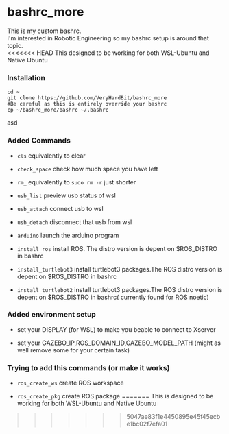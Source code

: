 # bashrc_more
This is my custom bashrc.<br>
I'm interested in Robotic Engineering so my bashrc setup is around that topic.<br>
<<<<<<< HEAD
This designed to be working for both WSL-Ubuntu and Native Ubuntu

### Installation
```
cd ~
git clone https://github.com/VeryHardBit/bashrc_more
#Be careful as this is entirely override your bashrc
cp ~/bashrc_more/bashrc ~/.bashrc
```

asd
### Added Commands
- `cls` equivalently to clear

- `check_space` check how much space you have left

- `rm_` equivalently to `sudo rm -r` just shorter

- `usb_list` preview usb status of wsl

- `usb_attach` connect usb to wsl

- `usb_detach` disconnect that usb from wsl

- `arduino` launch the arduino program

- `install_ros` install ROS. The distro version is depent on $ROS_DISTRO in bashrc

- `install_turtlebot3` install turtlebot3 packages.The ROS distro version is depent on $ROS_DISTRO in bashrc

- `install_turtlebot2` install turtlebot3 packages.The ROS distro version is depent on $ROS_DISTRO in bashrc( currently found for ROS noetic)




### Added environment setup
- set your DISPLAY (for WSL) to make you beable to connect to Xserver

- set your GAZEBO_IP,ROS_DOMAIN_ID,GAZEBO_MODEL_PATH (might as well remove some for your certain task)


### Trying to add this commands (or make it works)
- `ros_create_ws` create ROS workspace

- `ros_create_pkg` create ROS package
=======
This is designed to be working for both WSL-Ubuntu and Native Ubuntu
>>>>>>> 5047ae83f1e4450895e45f45ecbe1bc02f7efa01
